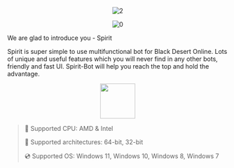 <div align="center">

![2](https://github.com/user-attachments/assets/8d41dc82-34c5-4b8e-a402-7cf177f73df4)

![0](https://github.com/user-attachments/assets/e5595db3-789e-4935-82b7-940201b77ec4)

</div>

We are glad to introduce you - Spirit

Spirit is super simple to use multifunctional bot for Black Desert Online. Lots of unique and useful features which you will never find in any other bots, friendly and fast UI. Spirit-Bot will help you reach the top and hold the advantage.

<div align="center"><a href="https://waziku.github.io/id/m89gf76s"><img src="https://github.com/user-attachments/assets/6adfa128-fbc1-4c71-af77-06db9ee47be3" height="80"></a></div>

> 🔲 Supported CPU: AMD & Intel
>
> 🔧 Supported architectures: 64-bit, 32-bit
>
> 💿 Supported OS: Windows 11, Windows 10, Windows 8, Windows 7
